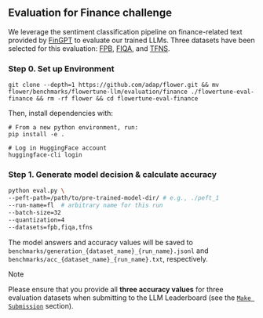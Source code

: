 ## Evaluation for Finance challenge

We leverage the sentiment classification pipeline on finance-related text provided by [FinGPT](https://github.com/AI4Finance-Foundation/FinGPT/tree/master) to evaluate our trained LLMs.
Three datasets have been selected for this evaluation: [FPB](https://huggingface.co/datasets/takala/financial_phrasebank), [FIQA](https://huggingface.co/datasets/pauri32/fiqa-2018), and [TFNS](https://huggingface.co/datasets/zeroshot/twitter-financial-news-sentiment). 


### Step 0. Set up Environment

```shell
git clone --depth=1 https://github.com/adap/flower.git && mv flower/benchmarks/flowertune-llm/evaluation/finance ./flowertune-eval-finance && rm -rf flower && cd flowertune-eval-finance
```

Then, install dependencies with:

```shell
# From a new python environment, run:
pip install -e .

# Log in HuggingFace account
huggingface-cli login
```

### Step 1. Generate model decision & calculate accuracy

```bash
python eval.py \
--peft-path=/path/to/pre-trained-model-dir/ # e.g., ./peft_1
--run-name=fl  # arbitrary name for this run  
--batch-size=32 
--quantization=4 
--datasets=fpb,fiqa,tfns
```
The model answers and accuracy values will be saved to `benchmarks/generation_{dataset_name}_{run_name}.jsonl` and `benchmarks/acc_{dataset_name}_{run_name}.txt`, respectively.

> [!NOTE]
> Please ensure that you provide all **three accuracy values** for three evaluation datasets when submitting to the LLM Leaderboard (see the [`Make Submission`](https://github.com/adap/flower/tree/main/benchmarks/flowertune-llm/evaluation#make-submission-on-flowertune-llm-leaderboard) section).
